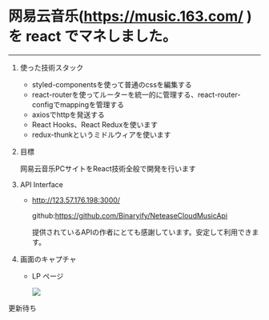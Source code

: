 # 网易云音乐(https://music.163.com/ )を react でマネしました。

***

1. 使った技術スタック

   + styled-componentsを使って普通のcssを編集する
   + react-routerを使ってルーターを統一的に管理する、react-router-configでmappingを管理する
   + axiosでhttpを発送する
   + React Hooks、React Reduxを使います
   + redux-thunkというミドルウィアを使います

2. 目標

   网易云音乐PCサイトをReact技術全般で開発を行います

3. API Interface

   - http://123.57.176.198:3000/

     github:https://github.com/Binaryify/NeteaseCloudMusicApi

     提供されているAPIの作者にとても感謝しています。安定して利用できます。

4. 画面のキャプチャ

   - LP ページ
   
     ![](https://github.com/wangxinyang/pic_library/blob/main/react-nymusic/shouye.png)

更新待ち

